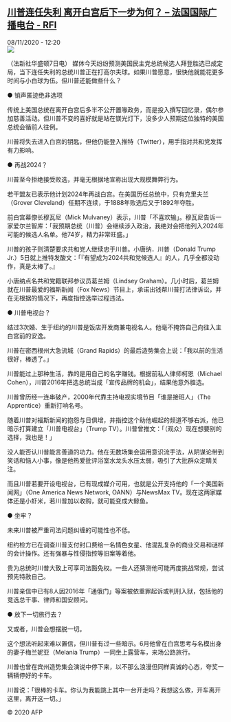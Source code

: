 <!--1604840173000-->
[川普连任失利 离开白宫后下一步为何？ – 法国国际广播电台 - RFI](http://www.rfi.fr//cn/contenu/20201108-%E5%B7%9D%E6%99%AE%E8%BF%9E%E4%BB%BB%E5%A4%B1%E5%88%A9-%E7%A6%BB%E5%BC%80%E7%99%BD%E5%AE%AB%E5%90%8E%E4%B8%8B%E4%B8%80%E6%AD%A5%E4%B8%BA%E4%BD%95)
------

<div>08/11/2020 - 12:20</div><img src="https://s.rfi.fr/media/display/568e7c1a-21b7-11eb-9979-005056a98db9/w:310/p:16x9/int0021b.201108192003.jpg"><div class="t-content__body u-clearfix"><p>（法新社华盛顿7日电）    媒体今天纷纷预测美国民主党总统候选人拜登胜选已成定局，当下连任失利的总统川普正在打高尔夫球。如果川普愿意，很快他就能花更多时间与小白球为伍。但川普还能做些什么？</p><p>    ● 销声匿迹绝非选项</p><p>    传统上美国总统在离开白宫后多半不公开置喙政务，而是投入撰写回忆录，偶尔参加慈善活动。但川普不变的喜好就是站在镁光灯下，没多少人预期这位独特的美国总统会循前人往例。</p><p>    川普将失去进入白宫的钥匙，但他仍能登入推特（Twitter），用手指对共和党发挥有力影响。</p><p>    ● 再战2024？</p><p>    川普至今拒绝接受败选，并毫无根据地宣称出现大规模舞弊行为。</p><p>    若干盟友已表示他计划2024年再战白宫。在美国历任总统中，只有克里夫兰（Grover Cleveland）任期不连续，于1888年败选后又于1892年夺胜。</p><p>    前白宫幕僚长穆瓦尼（Mick Mulvaney）表示，川普「不喜欢输」。穆瓦尼告诉一家爱尔兰智库：「我预期总统（川普）会继续涉入政治，我绝对会把他列入2024年可能的候选人名单。他74岁，精力非常旺盛。」</p><p>    川普的孩子则清楚要求共和党人继续忠于川普。小唐纳．川普（Donald Trump Jr.）5日就上推特发酸文：「『有望成为2024共和党候选人』的人，几乎全都没动作，真是太棒了。』</p><p>    小唐纳点名共和党籍联邦参议员葛兰姆（Lindsey Graham）。几小时后，葛兰姆就在川普最爱的福斯新闻（Fox News）节目上，承诺出钱帮川普打法律诉讼，并在无根据的情况下，再度指控选举过程违法。</p><p>    ● 川普电视台？</p><p>    结过3次婚、生于纽约的川普是饭店开发商兼电视名人。他毫不掩饰自己向往入主白宫前的安逸。</p><p>    川普在密西根州大急流城（Grand Rapids）的最后造势集会上说：「我以前的生活很好，棒透了。」</p><p>    川普能过上那种生活，靠的是用自己的名字赚钱。根据前私人律师柯恩（Michael Cohen），川普2016年把选总统当成「宣传品牌的机会」，结果他意外胜选。</p><p>    川普曾历经一连串破产，2000年代靠主持电视实境节目「谁是接班人」（The Apprentice）重新打响名号。</p><p>    随着川普对福斯新闻的抱怨与日俱增，并指控这个助他崛起的频道不够右派，他已暗示打算建立「川普电视台」（Trump TV）。川普曾推文：「（观众）现在想要别的选择，我也是！」</p><p>    没人能否认川普能言善道的功力。他在无数场集会运用意识流手法，从阴谋论带到笑话和恼人小事，像是他热爱批评浴室水龙头水压太弱，吸引了大批群众定睛关注。</p><p>    而且川普若要开设电视台，已有现成媒介可用，也就是公开支持他的「一个美国新闻网」（One America News Network, OANN）与NewsMax TV。现在这两家媒体还是小虾米，若川普加以收购，就可能变成大鲸鱼。</p><p>    ●  坐牢？</p><p>    未来川普被严重司法问题纠缠的可能性也不低。</p><p>    纽约检方已在调查川普支付封口费给一名情色女星、他混乱复杂的商业交易和谜样的会计操作。还有强暴与性侵指控等旧案等着他。</p><p>    贵为总统时川普大致上可享司法豁免权。一些人还猜测他可能再度挑战常规，尝试预先特赦自己。</p><p>    川普亲信中已有8人因2016年「通俄门」等案被依重罪起诉或判刑入狱，包括他的竞选总干事、律师和国安顾问。</p><p>    ●  放下一切旅行去？</p><p>    又或者，川普会想摆脱一切。</p><p>    这个想法听起来难以置信，但川普有过一些暗示。6月他曾在白宫思考与名模出身的妻子梅兰妮亚（Melania Trump）一同坐上露营车，来场公路旅行。</p><p>    川普也曾在宾州造势集会演说中停下来，以不那么浪漫但同样真诚的心态，夸奖一辆辆停好的卡车。</p><p>    川普说：「很棒的卡车。你认为我能跳上其中一台开走吗？我想这么做，开车离开这里，离开这一切。」</p><p class="t-copyright">© 2020 AFP</p>        </div>
